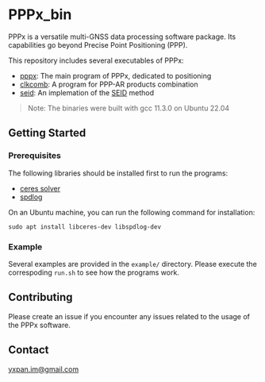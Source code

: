 # PPPx\_bin

PPPx is a versatile multi-GNSS data processing software package. Its capabilities
go beyond Precise Point Positioning (PPP).

This repository includes several executables of PPPx:
- [pppx](example/pppx/README.md): The main program of PPPx, dedicated to positioning
- [clkcomb](example/clkcomb/README.md): A program for PPP-AR products combination
- [seid](example/seid/README.md): An implemation of the [SEID](https://doi.org/10.1029/2009GL040018) method

> Note: The binaries were built with gcc 11.3.0 on Ubuntu 22.04



## Getting Started

### Prerequisites

The following libraries should be installed first to run the programs:
- [ceres solver](http://ceres-solver.org)
- [spdlog](https://github.com/gabime/spdlog)

On an Ubuntu machine, you can run the following command for installation:
```shell
sudo apt install libceres-dev libspdlog-dev
```



### Example

Several examples are provided in the `example/` directory. Please execute the
correspoding `run.sh` to see how the programs work.



## Contributing

Please create an issue if you encounter any issues related to the usage of the PPPx software.



## Contact

yxpan.im@gmail.com

